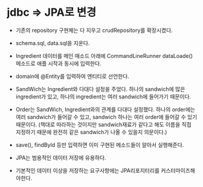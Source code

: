 # jdbc => JPA로 변경

- 기존의 repository 구현체는 다 지우고 crudRepository를 확장시켰다.

- schema.sql, data.sql을 지운다.

- Ingredient 데이터를 메인 매소드 아래에 CommandLineRunner dataLoade()메소드로 애플 시작과 동시에 입력한다.

- domain에 @Entity를 입력하여 엔티티로 선언한다.

-  SandWich는 Ingredient와 다대다 설정을 주었다. 하나의 sandwich에 많은 ingredient가 있고, 하나의 ingredient는 여러 sandwich에 들어가기 때문이다.

- Order는 SandWich, Ingredient와의 관계를 다대다 설정했다. 하나의 order에는 여러 sandwich가 들어갈 수 있고, sandwich 하나는 여러 order에 들어갈 수 있기 때문이다.
  (책대로 따라하는 것이지만 sandwich재료가 같다고 해도 이름을 직접 지정하기 때문에 완전히 같은 sandwich가 나올 수 있을지 의문이다.)

- save(), findById 등만 입력하면 이미 구현된 메소드들이 알아서 실행해준다.

- JPA는 범용적인 데이터 저장에 유용하다.

- 기본적인 데이터 이상을 저장하는 요구사항에는 JPA리포지터리를 커스터마이즈해야한다.
